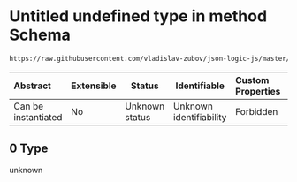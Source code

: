 # Untitled undefined type in method Schema

```txt
https://raw.githubusercontent.com/vladislav-zubov/json-logic-js/master/schemas/operators/misc/method.json#/examples/0/method/0
```




| Abstract            | Extensible | Status         | Identifiable            | Custom Properties | Additional Properties | Access Restrictions | Defined In                                                         |
| :------------------ | ---------- | -------------- | ----------------------- | :---------------- | --------------------- | ------------------- | ------------------------------------------------------------------ |
| Can be instantiated | No         | Unknown status | Unknown identifiability | Forbidden         | Allowed               | none                | [method.json\*](operators/misc/method.json "open original schema") |

## 0 Type

unknown

